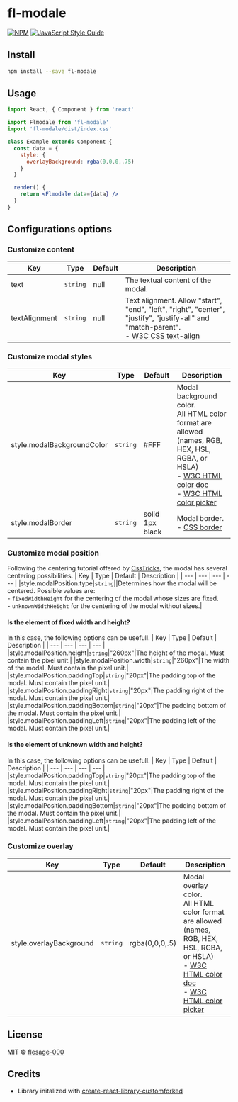 # fl-modale

>

[![NPM](https://img.shields.io/npm/v/fl-modale.svg)](https://www.npmjs.com/package/fl-modale) [![JavaScript Style Guide](https://img.shields.io/badge/code_style-standard-brightgreen.svg)](https://standardjs.com)

## Install

```bash
npm install --save fl-modale
```

## Usage

```jsx
import React, { Component } from 'react'

import Flmodale from 'fl-modale'
import 'fl-modale/dist/index.css'

class Example extends Component {
  const data = {
    style: {
      overlayBackground: rgba(0,0,0,.75)
    }
  }

  render() {
    return <Flmodale data={data} />
  }
}
```

## Configurations options
<!-- Markdown table generator => https://meoki.vn/markdowntable/ -->

### Customize content
| Key | Type | Default | Description |
| --- | --- | --- | --- |
| text | `string` | null | The textual content of the modal. |
| textAlignment | `string` | null | Text alignment. Allow "start", "end", "left", "right", "center", "justify", "justify-all" and "match-parent".<br>- [W3C CSS text-align](https://www.w3schools.com/cssref/pr_text_text-align.php) |

### Customize modal styles
| Key | Type | Default | Description |
| --- | --- | --- | --- |
| style.modalBackgroundColor | `string` | #FFF | Modal background color.<br>All HTML color format are allowed (names, RGB, HEX, HSL, RGBA, or HSLA)<br> - [W3C HTML color doc](https://www.w3schools.com/html/html_colors.asp)<br>- [W3C HTML color picker](https://www.w3schools.com/colors/colors_picker.asp) |
| style.modalBorder | `string` | solid 1px black | Modal border.<br> - [CSS border](https://developer.mozilla.org/fr/docs/Web/CSS/border) |

### Customize modal position
Following the centering tutorial offered by [CssTricks](https://css-tricks.com/centering-css-complete-guide/), the modal has several centering possibilities.
| Key | Type | Default | Description |
| --- | --- | --- | --- |
|style.modalPosition.type|`string`||Determines how the modal will be centered. Possible values are: <br>- `fixedWidthHeight` for the centering of the modal whose sizes are fixed.<br>- `unknownWidthHeight` for the centering of the modal without sizes.|

#### **Is the element of fixed width and height?**
In this case, the following options can be usefull.
| Key | Type | Default | Description |
| --- | --- | --- | --- |
|style.modalPosition.height|`string`|"260px"|The height of the modal. Must contain the pixel unit.|
|style.modalPosition.width|`string`|"260px"|The width of the modal. Must contain the pixel unit.|
|style.modalPosition.paddingTop|`string`|"20px"|The padding top of the modal. Must contain the pixel unit.|
|style.modalPosition.paddingRight|`string`|"20px"|The padding right of the modal. Must contain the pixel unit.|
|style.modalPosition.paddingBottom|`string`|"20px"|The padding bottom of the modal. Must contain the pixel unit.|
|style.modalPosition.paddingLeft|`string`|"20px"|The padding left of the modal. Must contain the pixel unit.|

#### **Is the element of unknown width and height?**
In this case, the following options can be usefull.
| Key | Type | Default | Description |
| --- | --- | --- | --- |
|style.modalPosition.paddingTop|`string`|"20px"|The padding top of the modal. Must contain the pixel unit.|
|style.modalPosition.paddingRight|`string`|"20px"|The padding right of the modal. Must contain the pixel unit.|
|style.modalPosition.paddingBottom|`string`|"20px"|The padding bottom of the modal. Must contain the pixel unit.|
|style.modalPosition.paddingLeft|`string`|"20px"|The padding left of the modal. Must contain the pixel unit.|

### Customize overlay
| Key | Type | Default | Description |
| --- | --- | --- | --- |
| style.overlayBackground | `string` | rgba(0,0,0,.5) | Modal overlay color.<br>All HTML color format are allowed (names, RGB, HEX, HSL, RGBA, or HSLA)<br> - [W3C HTML color doc](https://www.w3schools.com/html/html_colors.asp)<br>- [W3C HTML color picker](https://www.w3schools.com/colors/colors_picker.asp) |

## License

MIT © [flesage-000](https://github.com/flesage-000)


## Credits
- Library initalized with [create-react-library-customforked](https://www.npmjs.com/package/create-react-library-customforked)
